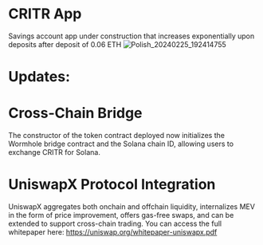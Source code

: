# CRITR App
Savings account app under construction that increases exponentially upon deposits after deposit of 0.06 ETH
![Polish_20240225_192414755](https://github.com/taurusloathe/CRITR-Token/assets/110080228/2343bf36-819d-4651-b169-b8cdf7caa281)
# Updates:
# Cross-Chain Bridge
The constructor of the token contract deployed now initializes the Wormhole bridge contract and the Solana chain ID, allowing users to exchange CRITR for Solana.
# UniswapX Protocol Integration
UniswapX aggregates both onchain and offchain liquidity, internalizes MEV in the form of price improvement, offers gas-free swaps, and can be extended to support cross-chain trading. You can access the full whitepaper here: https://uniswap.org/whitepaper-uniswapx.pdf
